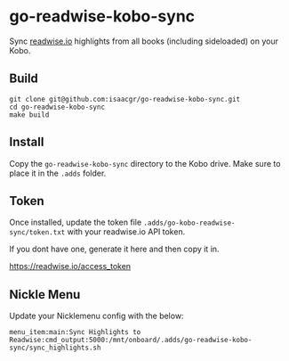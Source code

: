 # go-readwise-kobo-sync

Sync [readwise.io](readwise.io) highlights from all books (including sideloaded)
on your Kobo.

## Build

```
git clone git@github.com:isaacgr/go-readwise-kobo-sync.git
cd go-readwise-kobo-sync
make build
```

## Install

Copy the `go-readwise-kobo-sync` directory to the Kobo drive. Make sure to
place it in the `.adds` folder.

## Token

Once installed, update the token file `.adds/go-kobo-readwise-sync/token.txt`
with your readwise.io API token.

If you dont have one, generate it here and then copy it in.

https://readwise.io/access_token

## Nickle Menu

Update your Nicklemenu config with the below:

```
menu_item:main:Sync Highlights to Readwise:cmd_output:5000:/mnt/onboard/.adds/go-readwise-kobo-sync/sync_highlights.sh
```
